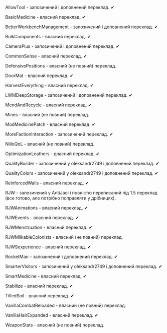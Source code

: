 AllowTool - запозичений і доповнений переклад. ✔

BasicMedicine - власний переклад. ✔

BetterWorkbenchManagement - запозичений і доповнений переклад. ✔

BulkComponents - власний переклад. ✔

CameraPlus - запозичений і доповнений переклад. ✔

CommonSense - власний переклад. ✔

DefensivePositions - власний (не повний) переклад.

DoorMat - власний переклад. ✔

HarvestEverything - власний переклад. ✔

LWMDeepStorage - запозичений і доповнений переклад. ✔

MendAndRecycle - власний переклад. ✔

Mines - власний (не повний) переклад.

ModMedicinePatch - власний переклад. ✔

MoreFactionInteraction - запозичений переклад. ✔

NiiloQoL - власний (не повний) переклад.

OptimizationLeathers - власний переклад. ✔

QualityBuilder - запозичений у oleksandr2749 і доповнений переклад. ✔

QualityColors - запозичений у oleksandr2749 і доповнений переклад. ✔

ReinforcedWalls - власний переклад. ✔

RJW - запозичений у AntiJaoi і повністю переписаний під 1.5 переклад (все готово, але потрібно поправляти у дрібницях).

RJWAnimations - власний переклад. ✔

RJWEvents - власний переклад. ✔

RJWMenstruation - власний переклад. ✔

RJWMilkableColonists - власний (не повний) переклад.

RJWSexperience - власний переклад. ✔

RocketMan - запозичений і доповнений переклад. ✔

SmarterVisitors - запозичений у oleksandr2749 і доповнений переклад. ✔

SmartMedicine - власний переклад. ✔

Stabilize - власний переклад. ✔

TilledSoil - власний переклад. ✔

VanillaCombatReloaded - власний (не повний) переклад.

VanillaHairExpanded - власний переклад. ✔

WeaponStats - власний (не повний) переклад.
